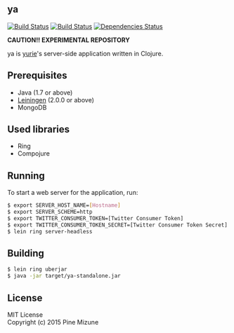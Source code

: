 ya
------
[![Build Status](https://travis-ci.org/pine613/ya.svg?branch=master)](https://travis-ci.org/pine613/ya)
[![Build Status](https://drone.io/github.com/pine613/ya/status.png)](https://drone.io/github.com/pine613/ya/latest)
[![Dependencies Status](http://jarkeeper.com/pine613/ya/status.svg)](http://jarkeeper.com/pine613/ya)

**CAUTION!! EXPERIMENTAL REPOSITORY**

ya is [yurie](https://github.com/pine613/yurie)'s server-side application written in Clojure.

## Prerequisites

- Java (1.7 or above)
- [Leiningen](https://github.com/technomancy/leiningen) (2.0.0 or above)
- MongoDB

## Used libraries

- Ring
- Compojure

## Running

To start a web server for the application, run:

```sh
$ export SERVER_HOST_NAME=[Hostname]
$ export SERVER_SCHEME=http
$ export TWITTER_CONSUMER_TOKEN=[Twitter Consumer Token]
$ export TWITTER_CONSUMER_TOKEN_SECRET=[Twitter Consumer Token Secret]
$ lein ring server-headless
```

## Building

```sh
$ lein ring uberjar
$ java -jar target/ya-standalone.jar
```

## License
MIT License<br />
Copyright (c) 2015 Pine Mizune
